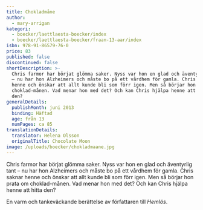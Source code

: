 ```yaml
---
title: Chokladmåne
author:
  - mary-arrigan
kategori:
  - boecker/laettlaesta-boecker/index
  - boecker/laettlaesta-boecker/fraan-13-aar/index
isbn: 978-91-86579-76-0
price: 83
published: false
discontinued: false
shortDescription: >-
  Chris farmor har börjat glömma saker. Nyss var hon en glad och äventyrlig tant
  – nu har hon Alzheimers och måste bo på ett vårdhem för gamla. Chris saknar
  henne och önskar att allt kunde bli som förr igen. Men så börjar hon prata om
  choklad-månen. Vad menar hon med det? Och kan Chris hjälpa henne att hitta
  den?
generalDetails:
  publishMonth: juni 2013
  binding: Häftad
  age: från 13
  numPages: ca 85
translationDetails:
  translator: Helena Olsson
  originalTitle: Chocolate Moon
image: /uploads/boecker/chokladmaane.jpg
---
```

Chris farmor har börjat glömma saker. Nyss var hon en glad och äventyrlig tant – nu har hon Alzheimers och måste bo på ett vårdhem för gamla. Chris saknar henne och önskar att allt kunde bli som förr igen. Men så börjar hon prata om choklad-månen. Vad menar hon med det? Och kan Chris hjälpa henne att hitta den?

En varm och tankeväckande berättelse av författaren till _Hemlös_.
